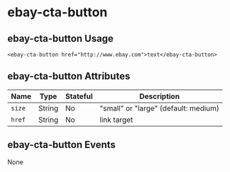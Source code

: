 # ebay-cta-button

## ebay-cta-button Usage

```marko
<ebay-cta-button href="http://www.ebay.com">text</ebay-cta-button>
```

## ebay-cta-button Attributes

Name | Type | Stateful | Description
--- | --- | --- | ---
`size` | String | No | "small" or "large" (default: medium)
`href` | String | No | link target

## ebay-cta-button Events

None
